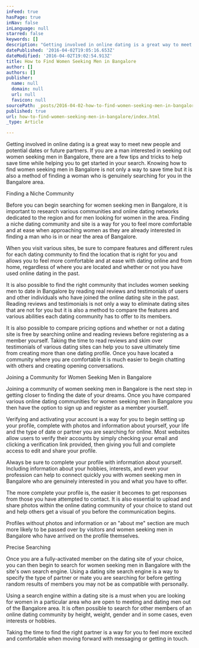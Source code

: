```yaml
---
inFeed: true
hasPage: true
inNav: false
inLanguage: null
starred: false
keywords: []
description: "Getting involved in online dating is a great way to meet new people and potential dates or future partners. If you are a man interested in seeking out women seeking men in Bangalore, there are a few tips and tricks to help save time while helping you to get started in your search. Knowing how to find women seeking men in Bangalore is not only a way to save time but it is also a method of finding a woman who is genuinely searching for you in the Bangalore area.\_\n"
datePublished: '2016-04-02T19:05:16.653Z'
dateModified: '2016-04-02T19:02:54.913Z'
title: How to Find Women Seeking Men in Bangalore
author: []
authors: []
publisher:
  name: null
  domain: null
  url: null
  favicon: null
sourcePath: _posts/2016-04-02-how-to-find-women-seeking-men-in-bangalore.md
published: true
url: how-to-find-women-seeking-men-in-bangalore/index.html
_type: Article

---
```

Getting involved in online dating is a great way to meet new people and potential dates or future partners. If you are a man interested in seeking out women seeking men in Bangalore, there are a few tips and tricks to help save time while helping you to get started in your search. Knowing how to find women seeking men in Bangalore is not only a way to save time but it is also a method of finding a woman who is genuinely searching for you in the Bangalore area. 

Finding a Niche Community 

Before you can begin searching for women seeking men in Bangalore, it is important to research various communities and online dating networks dedicated to the region and for men looking for women in the area. Finding a niche dating community and site is a way for you to feel more comfortable and at ease when approaching women as they are already interested in finding a man who is in or near the area of Bangalore. 

When you visit various sites, be sure to compare features and different rules for each dating community to find the location that is right for you and allows you to feel more comfortable and at ease with dating online and from home, regardless of where you are located and whether or not you have used online dating in the past.

It is also possible to find the right community that includes women seeking men to date in Bangalore by reading real reviews and testimonials of users and other individuals who have joined the online dating site in the past. Reading reviews and testimonials is not only a way to eliminate dating sites that are not for you but it is also a method to compare the features and various abilities each dating community has to offer to its members.

It is also possible to compare pricing options and whether or not a dating site is free by searching online and reading reviews before registering as a member yourself. Taking the time to read reviews and skim over testimonials of various dating sites can help you to save ultimately time from creating more than one dating profile. Once you have located a community where you are comfortable it is much easier to begin chatting with others and creating opening conversations.

Joining a Community for Women Seeking Men in Bangalore 

Joining a community of women seeking men in Bangalore is the next step in getting closer to finding the date of your dreams. Once you have compared various online dating communities for women seeking men in Bangalore you then have the option to sign up and register as a member yourself. 

Verifying and activating your account is a way for you to begin setting up your profile, complete with photos and information about yourself, your life and the type of date or partner you are searching for online. Most websites allow users to verify their accounts by simply checking your email and clicking a verification link provided, then giving you full and complete access to edit and share your profile. 

Always be sure to complete your profile with information about yourself. Including information about your hobbies, interests, and even your profession can help to connect quickly you with women seeking men in Bangalore who are genuinely interested in you and what you have to offer. 

The more complete your profile is, the easier it becomes to get responses from those you have attempted to contact.
It is also essential to upload and share photos within the online dating community of your choice to stand out and help others get a visual of you before the communication begins. 

Profiles without photos and information or an "about me" section are much more likely to be passed over by visitors and women seeking men in Bangalore who have arrived on the profile themselves.

Precise Searching

Once you are a fully-activated member on the dating site of your choice, you can then begin to search for women seeking men in Bangalore with the site's own search engine. Using a dating site search engine is a way to specify the type of partner or mate you are searching for before getting random results of members you may not be as compatible with personally. 

Using a search engine within a dating site is a must when you are looking for women in a particular area who are open to meeting and dating men out of the Bangalore area.
It is often possible to search for other members of an online dating community by height, weight, gender and in some cases, even interests or hobbies. 

Taking the time to find the right partner is a way for you to feel more excited and comfortable when moving forward with messaging or getting in touch.